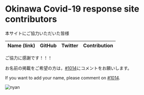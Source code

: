 Okinawa Covid-19 response site contributors
============================================

本サイトにご協力いただいた皆様

| Name (link) | GitHub | Twitter | Contribution |
| --- | --- | --- | --- |

ご協力に感謝です！！！

お名前の掲載をご希望の方は，[#1014](https://github.com/Code-for-OKINAWA/covid19/issues/1014)にコメントをお願いします。

If you want to add your name, please comment on [#1014](https://github.com/Code-for-OKINAWA/covid19/issues/1014).

![nyan](https://i.gyazo.com/f04e7468ea6e4bb6e87f6817fea980f9.gif)

